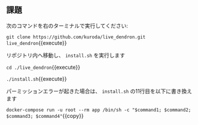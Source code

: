 
## 課題

次のコマンドを右のターミナルで実行してください:

`git clone https://github.com/kuroda/live_dendron.git live_dendron`{{execute}}

リポジトリ内へ移動し、 `install.sh` を実行します

`cd ./live_dendron`{{execute}}

`./install.sh`{{execute}}

パーミッションエラーが起きた場合は、 `install.sh` の11行目を以下に書き換えます

`docker-compose run -u root --rm app /bin/sh -c "$command1; $command2; $command3; $command4"`{{copy}}
